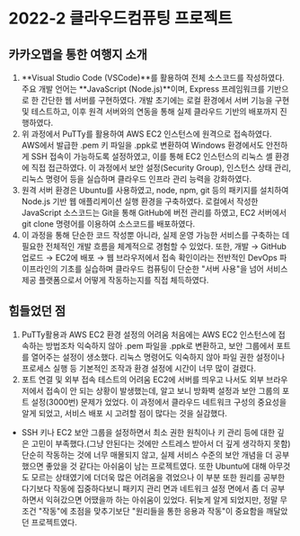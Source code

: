 # 2022-2 클라우드컴퓨팅 프로젝트
## 카카오맵을 통한 여행지 소개
1. **Visual Studio Code (VSCode)**를 활용하여 전체 소스코드를 작성하였다.
   주요 개발 언어는 **JavaScript (Node.js)**이며, Express 프레임워크를 기반으로 한 간단한 웹 서버를 구현하였다. 개발 초기에는 로컬 환경에서 서버 기능을 구현 및 테스트하고, 이후 원격 서버와의 연동을 통해 실제 클라우드 기반의 배포까지 진행하였다.
2. 위 과정에서 PuTTy를 활용하여 AWS EC2 인스턴스에 원격으로 접속하였다.
   AWS에서 발급한 .pem 키 파일을 .ppk로 변환하여 Windows 환경에서도 안전하게 SSH 접속이 가능하도록 설정하였고, 이를 통해 EC2 인스턴스의 리눅스 셸 환경에 직접 접근하였다. 이 과정에서 보안 설정(Security Group), 인스턴스 상태 관리, 리눅스 명령어 등을 실습하며 클라우드 인프라 관리 능력을 강화하였다.
3. 원격 서버 환경은 Ubuntu를 사용하였고, node, npm, git 등의 패키지를 설치하여 Node.js 기반 웹 애플리케이션 실행 환경을 구축하였다.
   로컬에서 작성한 JavaScript 소스코드는 Git을 통해 GitHub에 버전 관리를 하였고, EC2 서버에서 git clone 명령어를 이용하여 소스코드를 배포하였다.
4. 이 과정을 통해 단순한 코드 작성뿐 아니라, 실제 운영 가능한 서비스를 구축하는 데 필요한 전체적인 개발 흐름을 체계적으로 경험할 수 있었다.
   또한, 개발 → GitHub 업로드 → EC2에 배포 → 웹 브라우저에서 접속 확인이라는 전반적인 DevOps 파이프라인의 기초를 실습하며 클라우드 컴퓨팅이 단순한 "서버 사용"을 넘어 서비스 제공 플랫폼으로서 어떻게 작동하는지를 직접 체득하였다.

## 힘들었던 점
1. PuTTy활용과 AWS EC2 환경 설정의 어려움
처음에는 AWS EC2 인스턴스에 접속하는 방법조차 익숙하지 않아 .pem 파일을 .ppk로 변환하고, 보안 그룹에서 포트를 열어주는 설정이 생소했다. 리눅스 명령어도 익숙하지 않아 파일 권한 설정이나 프로세스 실행 등 기본적인 조작과 환경 설정에 시간이 너무 많이 걸렸다.
2. 포트 연결 및 외부 접속 테스트의 어려움
EC2에 서버를 띄우고 나서도 외부 브라우저에서 접속이 안 되는 상황이 발생했는데, 알고 보니 방화벽 설정과 보안 그룹의 포트 설정(3000번) 문제가 었었다. 이 과정에서 클라우드 네트워크 구성의 중요성을 알게 되었고, 서비스 배포 시 고려할 점이 많다는 것을 실감했다.

+ SSH 키나 EC2 보안 그룹을 설정하면서 최소 권한 원칙이나 키 관리 등에 대한 깊은 고민이 부족했다.(그냥 안된다는 것에만 스트레스 받아서 더 깊게 생각하지 못함) 단순히 작동하는 것에 너무 매몰되지 않고, 실제 서비스 수준의 보안 개념을 더 공부했으면 좋았을 것 같다는 아쉬움이 남는 프로젝트였다. 또한 Ubuntu에 대해 아무것도 모르는 상태였기에 더더욱 많은 어려움을 겪었으나 이 부분 또한 원리를 공부한다기보다 작동에 집중하다보니 패키지 관리 면과 네트워크 설정 면에서 좀 더 공부하면서 익혀갔으면 어땠을까 하는 아쉬움이 있었다. 뒤늦게 알게 되었지만, 정말 무조건 "작동"에 초점을 맞추기보단 "원리들을 통한 응용과 작동"이 중요함을 깨달았던 프로젝트였다.
